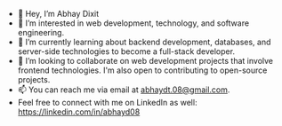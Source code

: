 - 👋 Hey, I’m Abhay Dixit
- 👀 I’m interested in web development, technology, and software engineering.
- 🌱 I’m currently learning about backend development, databases, and server-side technologies to become a full-stack developer.
- 💞️ I’m looking to collaborate on web development projects that involve frontend technologies. I'm also open to contributing to open-source projects.
- 📫 You can reach me via email at abhaydt.08@gmail.com.
- Feel free to connect with me on LinkedIn as well: https://linkedin.com/in/abhayd08
